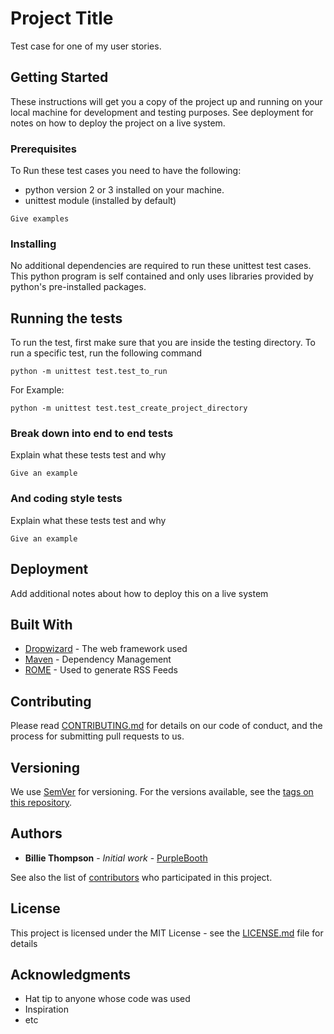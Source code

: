 # Project Title

Test case for one of my user stories.

## Getting Started

These instructions will get you a copy of the project up and running on your local machine for development and testing purposes. See deployment for notes on how to deploy the project on a live system.

### Prerequisites

To Run these test cases you need to have the following:

* python version 2 or 3 installed on your machine.
* unittest module (installed by default)

```
Give examples
```

### Installing

No additional dependencies are required to run these unittest test cases. This python program is self contained and only uses libraries provided by python's pre-installed packages.


## Running the tests

To run the test, first make sure that you are inside the testing directory. To run a specific test, run the following command
```
python -m unittest test.test_to_run
```
For Example:
```
python -m unittest test.test_create_project_directory
```

### Break down into end to end tests

Explain what these tests test and why

```
Give an example
```

### And coding style tests

Explain what these tests test and why

```
Give an example
```

## Deployment

Add additional notes about how to deploy this on a live system

## Built With

* [Dropwizard](http://www.dropwizard.io/1.0.2/docs/) - The web framework used
* [Maven](https://maven.apache.org/) - Dependency Management
* [ROME](https://rometools.github.io/rome/) - Used to generate RSS Feeds

## Contributing

Please read [CONTRIBUTING.md](https://gist.github.com/PurpleBooth/b24679402957c63ec426) for details on our code of conduct, and the process for submitting pull requests to us.

## Versioning

We use [SemVer](http://semver.org/) for versioning. For the versions available, see the [tags on this repository](https://github.com/your/project/tags). 

## Authors

* **Billie Thompson** - *Initial work* - [PurpleBooth](https://github.com/PurpleBooth)

See also the list of [contributors](https://github.com/your/project/contributors) who participated in this project.

## License

This project is licensed under the MIT License - see the [LICENSE.md](LICENSE.md) file for details

## Acknowledgments

* Hat tip to anyone whose code was used
* Inspiration
* etc

